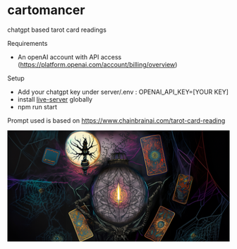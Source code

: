 # cartomancer
chatgpt based tarot card readings

Requirements
* An openAI account with API access (https://platform.openai.com/account/billing/overview)

Setup
* Add your chatgpt key under server/.env : OPENAI_API_KEY=[YOUR KEY]
* install [live-server](https://www.npmjs.com/package/live-server) globally
* npm run start 

Prompt used is based on https://www.chainbrainai.com/tarot-card-reading 


![background to cartomancer](https://github.com/guidovanhelvoort/cartomancer/blob/main/client/img/bg.png?raw=true)
